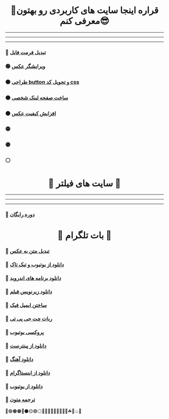 <h1 align="center">💢قراره اینجا سایت های کاربردی رو بهتون معرفی کنم😎</h1>

<hr></hr>
<hr></hr>
<hr></hr>

### 🔴 [تبدیل فرمت فایل](https://convertio.co/)
### 🟢 [ویرایشگر عکس](https://www.photopea.com/)
### 🟤 [طراحی button و تحویل کد css](https://enjoycss.com/)
### 🟠 [ساخت صفحه لینک شخصی](https://zil.ink/)
### ⚫ [افزایش کیفیت عکس](https://replicate.com/)
### 🟡 []()
### 🟣 []()
### ⚪ []()

<h1 align="center">🔐 سایت های فیلتر 🔐</h1>

<hr></hr>
<hr></hr>
<hr></hr>

### 🌱 [دوره رایگان](https://www.classcentral.com/)

<h1 align="center">🚀 بات تلگرام 🚀</h1>

### 🍁 [تبدیل متن به عکس](https://t.me/matnyar_bot)
### 🌿 [دانلود از یوتیوب و تیک تاک](https://t.me/allsaverbot)
### 🍁 [دانلود برنامه های اندروید](https://t.me/apkdl_bot)
### 🌿 [دانلود زیرنویس فیلم](https://t.me/subcitybot)
### 🍁 [ساختن ایمیل فیک](https://t.me/fakemailbot)
### 🌿 [ربات چت جی پی تی](https://t.me/littleb_gptBOT)
### 🍁 [پروکسی یوتیوب](https://t.me/Qpunlimitbot)
### 🌿 [دانلود از پینترست](https://t.me/RegaPinterest_bot)
### 🍁 [دانلود آهنگ](https://t.me/melobot)
### 🌿 [دانلود از اینستاگرام](https://t.me/instatoolboxbot)
### 🍁 [دانلود از یوتیوب](https://t.me/linkgrambot)
### 🌿 [ترجمه متون](https://t.me/YTranslateBot)

🔴🟢🟤🟠🔵⚫🟡🟣⚪🔻🔺🌱🌲🌵🌴🍂🍃🍁☘🌿♨🚀